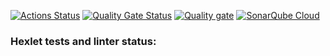 [![Actions Status](https://github.com/ElenaManukyan/php-project-45/actions/workflows/hexlet-check.yml/badge.svg)](https://github.com/ElenaManukyan/php-project-45/actions)
[![Quality Gate Status](https://sonarcloud.io/api/project_badges/measure?project=ElenaManukyan_php-project-45&metric=alert_status)](https://sonarcloud.io/summary/new_code?id=ElenaManukyan_php-project-45)
[![Quality gate](https://sonarcloud.io/api/project_badges/quality_gate?project=ElenaManukyan_php-project-45)](https://sonarcloud.io/summary/new_code?id=ElenaManukyan_php-project-45)
[![SonarQube Cloud](https://sonarcloud.io/images/project_badges/sonarcloud-highlight.svg)](https://sonarcloud.io/summary/new_code?id=ElenaManukyan_php-project-45)
### Hexlet tests and linter status:
